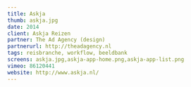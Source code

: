 ```yaml
---
title: Askja
thumb: askja.jpg
date: 2014
client: Askja Reizen
partner: The Ad Agency (design)
partnerurl: http://theadagency.nl
tags: reisbranche, workflow, beeldbank
screens: askja.jpg,askja-app-home.png,askja-app-list.png
vimeo: 86120441
website: http://www.askja.nl/
---
```

